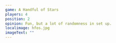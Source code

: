```yaml
---
game: A Handful of Stars
players: 4
position: 2
opinion: Fun, but a lot of randomness in set up.
localimage: hfos.jpg
imageText: ""
---
```

